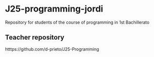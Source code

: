 # J25-programming-jordi
Repository for students of the course of programming  in 1st Bachillerato


## Teacher repository
htttps://github.com/d-prieto/J25-Programming
